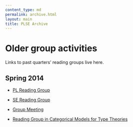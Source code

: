 ```yaml
---
content_type: md
permalink: archive.html
layout: main
title: PLSE Archive
---
```


# Older group activities

Links to past quarters’ reading groups live here.

## Spring 2014

* [PL Reading Group](sp14-plsem/)

* [SE Reading Group](sp14-sesem/)

* [Group Meeting](sp14-gmeet/)

* [Reading Group in Categorical Models for Type Theories](sp14-types/)
